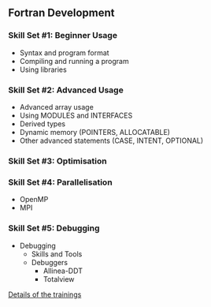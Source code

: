 Fortran Development
-------------------

### Skill Set #1: Beginner Usage
* Syntax and program format
* Compiling and running a program
* Using libraries

### Skill Set #2: Advanced Usage
* Advanced array usage
* Using MODULES and INTERFACES
* Derived types
* Dynamic memory (POINTERS, ALLOCATABLE)
* Other advanced statements (CASE, INTENT, OPTIONAL)

### Skill Set #3: Optimisation

### Skill Set #4: Parallelisation
  * OpenMP
  * MPI

### Skill Set #5: Debugging
* Debugging
  * Skills and Tools
  * Debuggers
    * Allinea-DDT
    * Totalview

[Details of the trainings](Fortran_details.md)